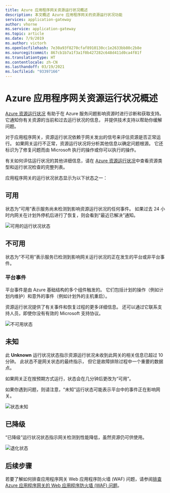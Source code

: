 ```yaml
---
title: Azure 应用程序网关资源运行状况概述
description: 本文概述 Azure 应用程序网关的资源运行状况功能
services: application-gateway
author: vhorne
ms.service: application-gateway
ms.topic: article
ms.date: 7/9/2019
ms.author: victorh
ms.openlocfilehash: 7e30a93f8270cfaf8910130cc1e2633bb80c2b8e
ms.sourcegitcommit: 867cb1b7a1f3a1f0b427282c648d411d0ca4f81f
ms.translationtype: HT
ms.contentlocale: zh-CN
ms.lasthandoff: 03/19/2021
ms.locfileid: "93397166"
---
```

# <a name="azure-application-gateway-resource-health-overview"></a>Azure 应用程序网关资源运行状况概述

[Azure 资源运行状况](../service-health/resource-health-overview.md) 有助于在 Azure 服务问题影响资源时进行诊断和获取支持。 它通知你有关资源的当前和过去运行状况的信息， 并提供技术支持以帮助你缓解问题。

对于应用程序网关，资源运行状况依赖于网关发出的信号来评估资源是否正常运行。 如果网关运行不正常，资源运行状况将分析其他信息以确定问题根源。 它还标识为了修复问题而由 Microsoft 执行的操作或你可以执行的操作。

有关如何评估运行状况的其他详细信息，请在 [Azure 资源运行状况](../service-health/resource-health-checks-resource-types.md#microsoftnetworkapplicationgateways)中查看资源类型和运行状况检查的完整列表。


应用程序网关的运行状况状态显示为以下状态之一：

## <a name="available"></a>可用

状态为“可用”表示服务尚未检测到影响资源运行状况的任何事件。 如果过去 24 小时内网关在计划外停机后进行了恢复，则会看到“最近已解决”通知。

![可用的运行状况状态](media/resource-health-overview/available-full.png)

## <a name="unavailable"></a>不可用

状态为“不可用”表示服务已检测到影响网关运行状况的正在发生的平台或非平台事件。

### <a name="platform-events"></a>平台事件

平台事件是由 Azure 基础结构的多个组件触发的。 它们包括计划的操作（例如计划内维护）和意外的事件（例如计划外的主机重启）。

资源运行状况提供了有关事件和恢复过程的更多详细信息。 还可以通过它联系支持人员，即使你没有有效的 Microsoft 支持协议。

![不可用状态](media/resource-health-overview/unavailable.png)

## <a name="unknown"></a>未知

此 **Unknown** 运行状况状态指示资源运行状况未收到此网关的相关信息已超过 10 分钟。 此状态不是网关状态的最终指示， 但它是故障排除过程中一个重要的数据点。

如果网关正在按预期方式运行，状态会在几分钟后更改为“可用”。

如果你遇到问题，则请注意，“未知”运行状态可能表示平台中的事件正在影响网关。

![状态未知](media/resource-health-overview/unknown.png)

## <a name="degraded"></a>已降级

“已降级”运行状况状态指示网关检测到性能降低，虽然资源仍可供使用。

![退化状态](media/resource-health-overview/degraded.png)

## <a name="next-steps"></a>后续步骤

若要了解如何排查应用程序网关 Web 应用程序防火墙 (WAF) 问题，请参阅[排查 Azure 应用程序网关的 Web 应用程序防火墙 (WAF) 问题](../web-application-firewall/ag/web-application-firewall-troubleshoot.md)。